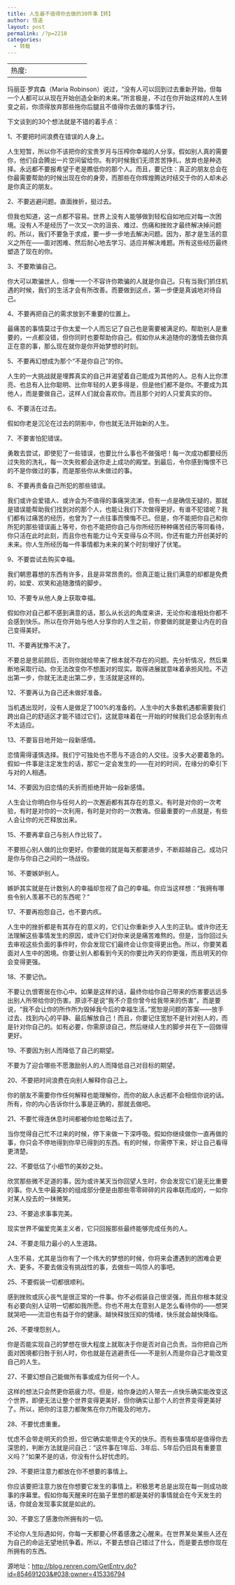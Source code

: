 ```yaml
---
title: 人生最不值得你去做的30件事【转】
author: 悟道
layout: post
permalink: /?p=2210
categories:
  - 转载
---
```

<table>
  <tr cellpadding=0><td>
    热度:
  </td><td cellpadding=0><img src='http://210.75.224.29/wordpress/wp-content/plugins/statpresscn/images/sun.gif' width=10 height=10 border=0 /></td><td cellpadding=0><img src='http://210.75.224.29/wordpress/wp-content/plugins/statpresscn/images/sun_dark.gif' width=10 height=10 border=0 /></td><td cellpadding=0><img src='http://210.75.224.29/wordpress/wp-content/plugins/statpresscn/images/sun_dark.gif' width=10 height=10 border=0 /></td><td cellpadding=0><img src='http://210.75.224.29/wordpress/wp-content/plugins/statpresscn/images/sun_dark.gif' width=10 height=10 border=0 /></td><td cellpadding=0><img src='http://210.75.224.29/wordpress/wp-content/plugins/statpresscn/images/sun_dark.gif' width=10 height=10 border=0 /></td></tr>
</table>

玛丽亚·罗宾森（Maria Robinson）说过，“没有人可以回到过去重新开始，但每一个人都可以从现在开始创造全新的未来。”所言极是，不过在你开始这样的人生转变之前，你须得放弃那些拖你后腿且不值得你去做的事情才行。

下文谈到的30个想法就是不错的着手点：

1、不要把时间浪费在错误的人身上。

人生短暂，所以你不该把你的宝贵岁月与压榨你幸福的人分享。假如别人真的需要你，他们自会腾出一片空间留给你。有的时候我们无须苦苦挣扎，放弃也是种选择。永远都不要报希望于老是瞧低你的那个人。而且，要记住：真正的朋友总会在你最需要帮助的时候出现在你的身旁，而那些在你辉煌腾达时结交于你的人却未必是你真正的朋友。

2、不要逃避问题。直面挫折，挺过去。

但我也知道，这一点都不容易。世界上没有人能够做到轻松自如地应对每一次困境。没有人不是经历了一次又一次的沮丧、难过、伤痛和挫败才最终解决掉问题的。所以，我们不要急于求成，要一步一步地去解决问题。因为，那才是生活的意义之所在——面对困难、然后耐心地去学习、适应并解决难题。所有这些经历最终塑造了现在的你。

3、不要欺骗自己。

你大可以欺骗世人，但唯一一个不容许你欺骗的人就是你自己。只有当我们抓住机遇的时候，我们的生活才会有所改善。而要做到这点，第一步便是真诚地对待自己。

4、不要再把自己的需求放到不重要的位置上。

最痛苦的事情莫过于你太爱一个人而忘记了自己也是需要被满足的。帮助别人是重要的，一点都没错，但你同时也要帮助你自己。假如你从未追随你的激情去做你真正在意的事，那么现在就你是你开始梦想的时刻。

5、不要再幻想成为那个“不是你自己”的你。

人生的一大挑战就是埋葬真实的自己并渴望着自己能成为其他的人。总有人比你漂亮、也总有人比你聪明、比你年轻的人更多得是，但是他们都不是你。不要成为其他人，而是要做自己，这样人们就会喜欢你。而且那个对的人只爱真实的你。

6、不要活在过去。

假如你老是沉沦在过去的阴影中，你也就无法开始新的人生。

7、不要害怕犯错误。

勇敢去尝试，即使犯了一些错误，也要比什么事也不做强吧！每一次成功都要经历过失败的洗礼，每一次失败都会送你走上成功的殿堂。到最后，令你感到悔恨不已的不是你做过的事，而是那些你从未做过的事。

8、不要再责备自己所犯的那些错误。

我们或许会爱错人、或许会为不值得的事痛哭流涕，但有一点是确信无疑的，那就是错误能帮助我们找到对的那个人，也能让我们下次做得更好。有谁不犯错呢？我们都有过痛苦的经历，也曾为了一点往事而懊悔不已。但是，你不能把你自己和你所犯的那些错误画上等号，你也不能把你自己与你所经历种种痛苦经历等同看待，你只活在此时此刻，而且你也有能力让今天变得与众不同，你还有能力开创美好的未来。你人生所经历每一件事情都为未来的某个时刻埋好了伏笔。

9、不要尝试去购买幸福。

我们朝思暮想的东西有许多，且是非常昂贵的。但真正能让我们满意的却都是免费的，如爱、欢笑和追随激情的脚步。

10、不要专从他人身上获取幸福。

假如你对自己都不感到满意的话，那么从长远的角度来讲，无论你和谁相处你都不会感到快乐。所以在你开始与他人分享你的人生之前，你要做的就是要让内在的自己变得美好。

11、不要再犹豫不决了。

不要总是思前顾后，否则你就给带来了根本就不存在的问题。先分析情况，然后果断地采取行动。你无法改变你不想面对的现实。取得进展就意味着承担风险。不迈出第一步，你就无法走出第二步，生活就是这样的。

12、不要再认为自己还未做好准备。

当机遇出现时，没有人是做足了100%的准备的。人生中的大多数机遇都需要我们跨出自己的舒适区才能不错过它们，这就意味着在一开始的时候我们总会感到有点不太适应。

13、不要盲目地开始一段新感情。

恋情需得谨慎选择。我们宁可独处也不愿与不适合的人交往。没多大必要着急的。假如一件事是注定发生的话，那它一定会发生的——在对的时间，在缘分的牵引下与对的人相遇。

14、不要因为旧恋情的夭折而拒绝开始一段新感情。

人生会让你明白你与任何人的一次邂逅都有其存在的意义。有时是对你的一次考验，有时是对你的一次利用，有时是对你的一次教诲。但最重要的一点就是，有些人会让你的光芒释放出来。

15、不要再拿自己与别人作比较了。

不要担心别人做的比你更好。你要做的就是每天都要进步，不断超越自己。成功只是你与你自己之间的一场战役。

16、不要嫉妒别人。

嫉妒其实就是在计数别人的幸福却忽视了自己的幸福。你应当这样想：“我拥有哪些令别人羡慕不已的东西呢？”

17、不要再抱怨自己，也不要内疚。

人生中的挫折都是有其存在的意义的，它们让你重新步入人生的正轨。或许你还无法理解这些事情发生的原因，或许它们对你来说是痛苦难熬的。但是，当你回过头去审视这些负面的事件时，你会发现它们最终会让你变得更出色。所以，你要笑着面对人生中的困境。你要让别人都看到今天的你要比昨天的你更强，而且明天的你会变得更强。

18、不要记仇。

不要让仇恨寄居在你心中。如果是这样的话，最终你给你自己带来的伤害要远远多出别人所带给你的伤害。原谅不是说“我不介意你曾今给我带来的伤害”，而是要说，“我不会让你的所作所为毁掉我今后的幸福生活。”宽恕是问题的答案——放手过去、找到内心的平静、最后解放自己！而且，你要记住宽恕不是针对别人的，而是针对你自己的。如有必要，你需原谅自己，然后继续人生的脚步并在下一回做得更好。

19、不要因为别人而降低了自己的期望。

不要为了迎合哪些不愿激励别人的人而降低自己对目标的期望。

20、不要把时间浪费在向别人解释你自己上。

你的朋友不需要你作任何解释也能理解你，而你的敌人永远都不会相信你说的话。所有，你的内心告诉你什么事是正确的，那就去做吧。

21、不要忙得连休息时间都被你给忽略过去了。

当你觉得自己忙不过来的时候，停下来做一下深呼吸。假如你继续做你一直再做的事，你只会不停地得到你早已得到的东西。有的时候，你需停下来，好让自己看得更清楚。

22、不要低估了小细节的美妙之处。

欣赏那些微不足道的事，因为或许某天当你回望人生时，你会发现它们是无比重要的事。你人生中最美妙的组成部分便是由那些零零碎碎的片段串联而成的，一如你对某人投去的一抹微笑。

23、不要追求事事完美。

现实世界不偏爱完美主义者，它只回报那些最终能够完成任务的人。

24、不要走阻力最小的人生道路。

人生不易，尤其是当你有了一个伟大的梦想的时候，你将来会遭遇到的困难会更大、更多。不要去做没有挑战性的事，去做些一鸣惊人的事吧。

25、不要假装一切都很顺利。

感到挫败或灰心丧气是很正常的一件事。你不必假装自己很坚强，而且你根本就没有必要向别人证明一切都如我所愿。你也不用太在意别人是怎么看待你的——想哭就哭吧——流泪也有益于你的健康。越快释放压抑的情绪，快乐就会越快降临。

26、不要埋怨别人。

你是否能实现自己的梦想在很大程度上就取决于你是否对自己负责。当你把自己所面对困境都归咎于别人时，你也就是在逃避责任——不是别人而是你自己才能改变自己的人生。

27、不要幻想自己能做所有事或成为任何一个人。

这样的想法只会然更你筋疲力尽。但是，给你身边的人带去一点快乐确实能改变这个世界，即便无法让整个世界变得更美好，但你确实让那个人的世界变得更美好了。所以，把你的注意力都聚焦在你力所能及的地方。

28、不要忧虑重重。

忧虑不会带走明天的负担，但它确实能带走今天的快乐。而有些事情却是值得你去深思的，判断方法就是问自己：“这件事在1年后、3年后、5年后仍旧具有重要意义吗？”如果不是的话，你没有什么好忧虑的。

29、不要把注意力都放在你不想要的事情上。

你应该要把注意力放在你想要它发生的事情上。积极思考总是出现在每一则成功故事的序幕里。假如你每天醒来时在脑子里想的都是美好的事情就会在今天发生的话，你就会发现事实就是如此的。

30、不要忘了感激你所拥有的一切。

不论你人生际遇如何，你每一天都要心怀着感激之心醒来。在世界某处某些人还在为自己的命运无望地抗争着。所以，不要去想自己错过了什么，而是要去想你现在所拥有的东西。

源地址：http://blog.renren.com/GetEntry.do?id=854691203&#038;owner=415336794